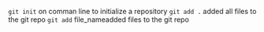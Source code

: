 `git init` on comman line to initialize a repository
`git add .` added all files to the git repo
`git add` file_nameadded files to the git repo